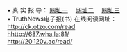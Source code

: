 &#8226; 真 实 报 导：
<a href="http://ck.otzo.com/read/" target="_blank">网址一</a>
　<a href="http://687.wha.la:81/" target="_blank">网址二</a>
　<a href="http://20.120v.ac/read/" target="_blank">网址三</a>
　<br />
&#8226; TruthNews电子报(书) 在线阅读网址：<br />
  <a href="http://ck.otzo.com/read/" target="_blank">http://ck.otzo.com/read</a><br />
  <a href="http://687.wha.la:81/" target="_blank">hhttp://687.wha.la:81/</a><br />
<a href="http://20.120v.ac/read/" target="_blank">http://20.120v.ac/read/</a><br />
